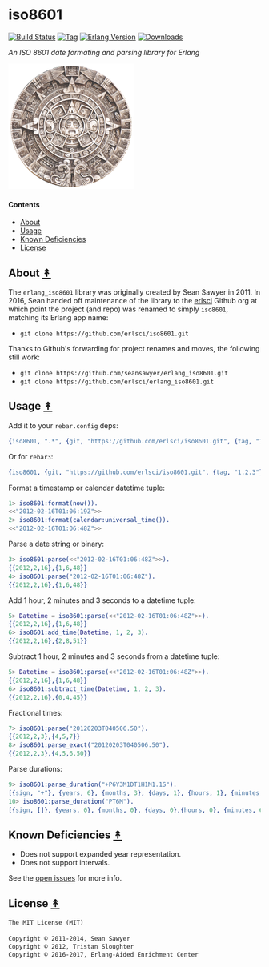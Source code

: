 # iso8601
[![Build Status][travis-badge]][travis]
[![Tag][tag-badge]][tag]
[![Erlang Version][erl-badge]][erl]
[![Downloads][hex downloads]][hex package]

*An ISO 8601 date formating and parsing library for Erlang*

[![iso8601 project logo][logo]][logo-large]


#### Contents

* [About](#about-)
* [Usage](#usage-)
* [Known Deficiencies](#known-deficiencies-)
* [License](#license-)


## About [&#x219F;](#contents)

The ``erlang_iso8601`` library was originally created by Sean Sawyer in 2011. In 2016, Sean handed off maintenance of the library to the [erlsci](https://github.com/erlsci) Github org at which point the project (and repo) was renamed to simply ``iso8601``, matching its Erlang app name:

* ``git clone https://github.com/erlsci/iso8601.git``

Thanks to Github's forwarding for project renames and moves, the following still work:

* ``git clone https://github.com/seansawyer/erlang_iso8601.git``
* ``git clone https://github.com/erlsci/erlang_iso8601.git``


## Usage [&#x219F;](#contents)

Add it to your `rebar.config` deps:

```erlang
{iso8601, ".*", {git, "https://github.com/erlsci/iso8601.git", {tag, "1.2.3"}}}
```

Or for `rebar3`:

```erlang
{iso8601, {git, "https://github.com/erlsci/iso8601.git", {tag, "1.2.3"}}}
```

Format a timestamp or calendar datetime tuple:

```erlang
1> iso8601:format(now()).
<<"2012-02-16T01:06:19Z">>
2> iso8601:format(calendar:universal_time()).
<<"2012-02-16T01:06:48Z">>
```

Parse a date string or binary:

```erlang
3> iso8601:parse(<<"2012-02-16T01:06:48Z">>).
{{2012,2,16},{1,6,48}}
4> iso8601:parse("2012-02-16T01:06:48Z").
{{2012,2,16},{1,6,48}}
```

Add 1 hour, 2 minutes and 3 seconds to a datetime tuple:

```erlang
5> Datetime = iso8601:parse(<<"2012-02-16T01:06:48Z">>).
{{2012,2,16},{1,6,48}}
6> iso8601:add_time(Datetime, 1, 2, 3).
{{2012,2,16},{2,8,51}}
```

Subtract 1 hour, 2 minutes and 3 seconds from a datetime tuple:

```erlang
5> Datetime = iso8601:parse(<<"2012-02-16T01:06:48Z">>).
{{2012,2,16},{1,6,48}}
6> iso8601:subtract_time(Datetime, 1, 2, 3).
{{2012,2,16},{0,4,45}}
```

Fractional times:

```erlang
7> iso8601:parse("20120203T040506.50").
{{2012,2,3},{4,5,7}}
8> iso8601:parse_exact("20120203T040506.50").
{{2012,2,3},{4,5,6.50}}
```

Parse durations:

```erlang
9> iso8601:parse_duration("+P6Y3M1DT1H1M1.1S").
[{sign, "+"}, {years, 6}, {months, 3}, {days, 1}, {hours, 1}, {minutes, 1}, {seconds, 1}]
10> iso8601:parse_duration("PT6M").
[{sign, []}, {years, 0}, {months, 0}, {days, 0},{hours, 0}, {minutes, 6}, {seconds, 0}]
```

## Known Deficiencies [&#x219F;](#contents)

* Does not support expanded year representation.
* Does not support intervals.

See the [open issues](https://github.com/erlsci/iso8601/issues)
for more info.


## License [&#x219F;](#contents)

```
The MIT License (MIT)

Copyright © 2011-2014, Sean Sawyer
Copyright © 2012, Tristan Sloughter
Copyright © 2016-2017, Erlang-Aided Enrichment Center
```


<!-- Named page links below: /-->

[travis]: https://travis-ci.org/erlsci/iso8601
[travis-badge]: https://travis-ci.org/erlsci/iso8601.png?branch=master
[tag]: https://github.com/erlsci/iso8601/releases/latest
[tag-badge]: https://img.shields.io/github/tag/erlsci/iso8601.svg
[erl]: http://www.erlang.org/downloads
[erl-badge]: https://img.shields.io/badge/erlang-%E2%89%A5R15B03-blue.svg
[logo]: resources/images/logo.png
[logo-large]: resources/images/logo-large.png
[logo-source]: https://www.flickr.com/photos/theilr/2164085293
[hex badge]: https://img.shields.io/hexpm/v/iso8601.svg?maxAge=259200
[hex package]: https://hex.pm/packages/iso8601
[hex downloads]: https://img.shields.io/hexpm/dt/iso8601.svg

